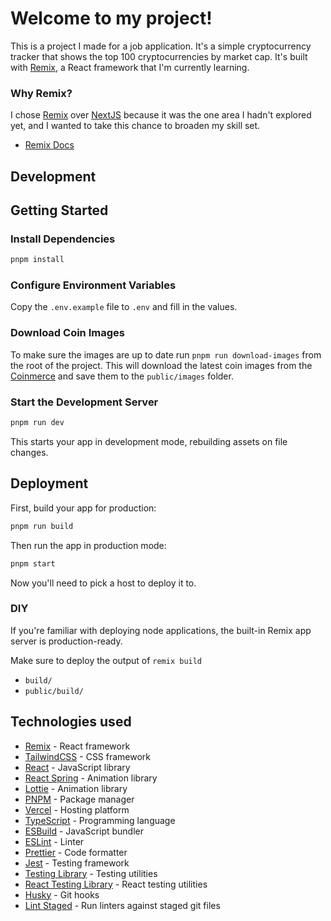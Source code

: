 # Welcome to my project!

This is a project I made for a job application. It's a simple cryptocurrency tracker that shows the top 100 cryptocurrencies by market cap. It's built with [Remix](https://remix.run), a React framework that I'm currently learning.

### Why Remix?

I chose [Remix](https://remix.run) over [NextJS](https://nextjs.org) because it was the one area I hadn't explored yet, and I wanted to take this chance to broaden my skill set.

- [Remix Docs](https://remix.run/docs)

## Development

## Getting Started

### Install Dependencies

```sh
pnpm install
```

### Configure Environment Variables

Copy the `.env.example` file to `.env` and fill in the values.

### Download Coin Images

To make sure the images are up to date run `pnpm run download-images` from the root of the project.
This will download the latest coin images from the [Coinmerce](https://coinmerce.io) and save them to the `public/images` folder.

### Start the Development Server

```sh
pnpm run dev
```

This starts your app in development mode, rebuilding assets on file changes.

## Deployment

First, build your app for production:

```sh
pnpm run build
```

Then run the app in production mode:

```sh
pnpm start
```

Now you'll need to pick a host to deploy it to.

### DIY

If you're familiar with deploying node applications, the built-in Remix app server is production-ready.

Make sure to deploy the output of `remix build`

- `build/`
- `public/build/`

## Technologies used

- [Remix](https://remix.run) - React framework
- [TailwindCSS](https://tailwindcss.com) - CSS framework
- [React](https://reactjs.org) - JavaScript library
- [React Spring](https://react-spring.io) - Animation library
- [Lottie](https://airbnb.design/lottie) - Animation library
- [PNPM](https://pnpm.io) - Package manager
- [Vercel](https://vercel.com) - Hosting platform
- [TypeScript](https://www.typescriptlang.org) - Programming language
- [ESBuild](https://esbuild.github.io) - JavaScript bundler
- [ESLint](https://eslint.org) - Linter
- [Prettier](https://prettier.io) - Code formatter
- [Jest](https://jestjs.io) - Testing framework
- [Testing Library](https://testing-library.com) - Testing utilities
- [React Testing Library](https://testing-library.com/docs/react-testing-library/intro) - React testing utilities
- [Husky](https://typicode.github.io/husky) - Git hooks
- [Lint Staged](https://github.com/lint-staged/lint-staged) - Run linters against staged git files
